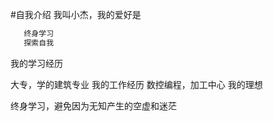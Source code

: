 #自我介绍
我叫小杰，我的爱好是
```javascript
   终身学习
   探索自我
 ```
 我的学习经历

   大专，学的建筑专业
   我的工作经历
   数控编程，加工中心
 我的理想

   终身学习，避免因为无知产生的空虚和迷茫